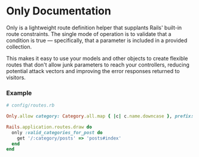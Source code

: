 # Only Documentation

Only is a lightweight route definition helper that supplants Rails' built-in route constraints. The single mode of operation is to validate that a condition is true — specifically, that a parameter is included in a provided collection.

This makes it easy to use your models and other objects to create flexible routes that don't allow junk parameters to reach your controllers, reducing potential attack vectors and improving the error responses returned to visitors.

### Example

```ruby
# config/routes.rb

Only.allow category: Category.all.map { |c| c.name.downcase }, prefix: :valid, suffix: :for_post

Rails.application.routes.draw do
  only :valid_categories_for_post do
    get '/:category/posts' => 'posts#index'
  end
end
```
